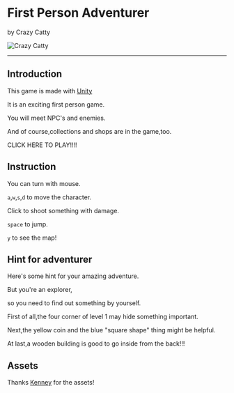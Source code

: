 First Person Adventurer
====================
by Crazy Catty

![Crazy Catty](https://github.com/TimTheRabbit/TimTheRabbit.github.io/assets/87847364/86d7428f-7712-4f4c-8a22-14d9b00cd12a)



____________________________________________________________

Introduction
------------
This game is made with [Unity](https://unity.com/)

It is an exciting first person game.

You will meet NPC's and enemies.

And of course,collections and shops are in the game,too.

CLICK HERE TO PLAY!!!!

Instruction
-----------
You can turn with mouse.

`a`,`w`,`s`,`d` to move the character.

Click to shoot something with damage.

`space` to jump.

`y` to see the map!

Hint for adventurer
-----------------
Here's some hint for your amazing adventure.

But you're an explorer,

so you need to find out something by yourself.

First of all,the four corner of level 1 may hide something important.

Next,the yellow coin and the blue "square shape" thing might be helpful.

At last,a wooden building is good to go inside from the back!!!

Assets
------
Thanks [Kenney](https://kenney.nl/assets?q=2d) for the assets!
